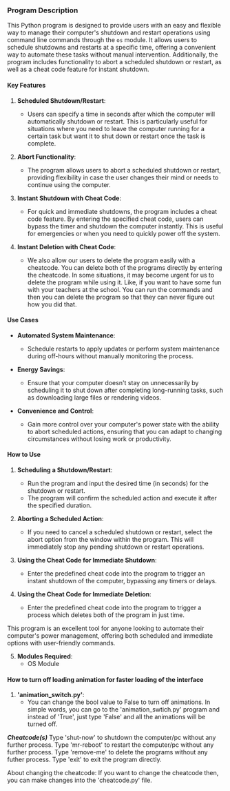 ### Program Description ###

This Python program is designed to provide users with an easy and flexible way to manage their computer's shutdown and restart operations using command line commands through the `os` module. It allows users to schedule shutdowns and restarts at a specific time, offering a convenient way to automate these tasks without manual intervention. Additionally, the program includes functionality to abort a scheduled shutdown or restart, as well as a cheat code feature for instant shutdown.

#### Key Features ####

1. **Scheduled Shutdown/Restart**:
   - Users can specify a time in seconds after which the computer will automatically shutdown or restart. This is particularly useful for situations where you need to leave the computer running for a certain task but want it to shut down or restart once the task is complete.

2. **Abort Functionality**:
   - The program allows users to abort a scheduled shutdown or restart, providing flexibility in case the user changes their mind or needs to continue using the computer.

3. **Instant Shutdown with Cheat Code**:
   - For quick and immediate shutdowns, the program includes a cheat code feature. By entering the specified cheat code, users can bypass the timer and shutdown the computer instantly. This is useful for emergencies or when you need to quickly power off the system.
  
4. **Instant Deletion with Cheat Code**:
   - We also allow our users to delete the program easily with a cheatcode. You can delete both of the programs directly by entering the cheatcode. In some situations, it may become urgent for us to delete the program while using it. Like, if you want to have some fun with your teachers at the school. You can run the commands and then you can delete the program so that they can never figure out how you did that. 

#### Use Cases ####

- **Automated System Maintenance**:
  - Schedule restarts to apply updates or perform system maintenance during off-hours without manually monitoring the process.
  
- **Energy Savings**:
  - Ensure that your computer doesn't stay on unnecessarily by scheduling it to shut down after completing long-running tasks, such as downloading large files or rendering videos.

- **Convenience and Control**:
  - Gain more control over your computer's power state with the ability to abort scheduled actions, ensuring that you can adapt to changing circumstances without losing work or productivity.

#### How to Use ####

1. **Scheduling a Shutdown/Restart**:
   - Run the program and input the desired time (in seconds) for the shutdown or restart.
   - The program will confirm the scheduled action and execute it after the specified duration.

2. **Aborting a Scheduled Action**:
   - If you need to cancel a scheduled shutdown or restart, select the abort option from the window within the program. This will immediately stop any pending shutdown or restart operations.

3. **Using the Cheat Code for Immediate Shutdown**:
   - Enter the predefined cheat code into the program to trigger an instant shutdown of the computer, bypassing any timers or delays.

4. **Using the Cheat Code for Immediate Deletion**:
   - Enter the predefined cheat code into the program to trigger a process which deletes both of the program in just time. 

This program is an excellent tool for anyone looking to automate their computer's power management, offering both scheduled and immediate options with user-friendly commands.

5. **Modules Required**:
   - OS Module

#### How to turn off loading animation for faster loading of the interface ####
1. **'animation_switch.py'**:
   - You can change the bool value to False to turn off animations. In simple words, you can go to the 'animation_swtich.py' program and instead of 'True', just type 'False' and all the animations will be turned off.


*****************************************************************************Cheatcode(s)*****************************************************************************
Type 'shut-now' to shutdown the computer/pc without any further process. 
Type 'mr-reboot' to restart the computer/pc without any further process. 
Type 'remove-me' to delete the programs without any futher process. 
Type 'exit' to exit the program directly.

About changing the cheatcode: 
If you want to change the cheatcode then, you can make changes into the 'cheatcode.py' file. 

